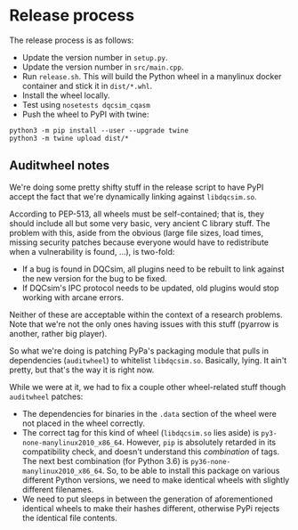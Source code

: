 # Release process

The release process is as follows:

 - Update the version number in `setup.py`.
 - Update the version number in `src/main.cpp`.
 - Run `release.sh`. This will build the Python wheel in a manylinux docker
   container and stick it in `dist/*.whl`.
 - Install the wheel locally.
 - Test using `nosetests dqcsim_cqasm`
 - Push the wheel to PyPI with twine:

```
python3 -m pip install --user --upgrade twine
python3 -m twine upload dist/*
```

## Auditwheel notes

We're doing some pretty shifty stuff in the release script to have PyPI accept
the fact that we're dynamically linking against `libdqcsim.so`.

According to PEP-513, all wheels must be self-contained; that is, they should
include all but some very basic, very ancient C library stuff. The problem with
this, aside from the obvious (large file sizes, load times, missing security
patches because everyone would have to redistribute when a vulnerability is
found, ...), is two-fold:

 - If a bug is found in DQCsim, all plugins need to be rebuilt to link against
   the new version for the bug to be fixed.
 - If DQCsim's IPC protocol needs to be updated, old plugins would stop working
   with arcane errors.

Neither of these are acceptable within the context of a research problems.
Note that we're not the only ones having issues with this stuff (pyarrow is
another, rather big player).

So what we're doing is patching PyPa's packaging module that pulls in
dependencies (`auditwheel`) to whitelist `libdqcsim.so`. Basically, lying. It
ain't pretty, but that's the way it is right now.

While we were at it, we had to fix a couple other wheel-related stuff though
`auditwheel` patches:

 - The dependencies for binaries in the `.data` section of the wheel were not
   placed in the wheel correctly.
 - The correct tag for this kind of wheel (`libdqcsim.so` lies aside) is
   `py3-none-manylinux2010_x86_64`. However, `pip` is absolutely retarded in
   its compatibility check, and doesn't understand this *combination* of tags.
   The next best combination (for Python 3.6) is
   `py36-none-manylinux2010_x86_64`. So, to be able to install this package on
   various different Python versions, we need to make identical wheels with
   slightly different filenames.
 - We need to put sleeps in between the generation of aforementioned identical
   wheels to make their hashes different, otherwise PyPi rejects the identical
   file contents.
